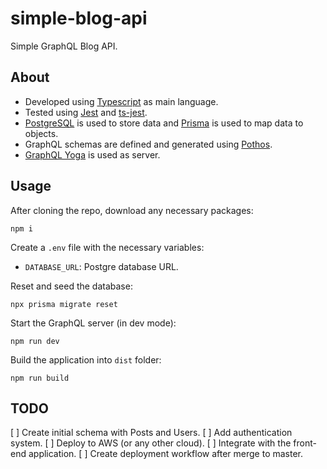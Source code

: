 # simple-blog-api

Simple GraphQL Blog API.

## About

- Developed using [Typescript](https://www.typescriptlang.org/) as main language.
- Tested using [Jest](https://jestjs.io/pt-BR/) and [ts-jest](https://www.npmjs.com/package/ts-jest).
- [PostgreSQL](https://www.postgresql.org/) is used to store data and [Prisma](https://www.prisma.io/) is used to map data to objects.
- GraphQL schemas are defined and generated using [Pothos](https://pothos-graphql.dev/).
- [GraphQL Yoga](https://www.the-guild.dev/graphql/yoga-server) is used as server.

## Usage

After cloning the repo, download any necessary packages:

```shell
npm i
```

Create a `.env` file with the necessary variables:
- `DATABASE_URL`: Postgre database URL.

Reset and seed the database:

```shell
npx prisma migrate reset
```

Start the GraphQL server (in dev mode):

```shell
npm run dev
```

Build the application into `dist` folder:

```shell
npm run build
```

## TODO

[ ] Create initial schema with Posts and Users.
[ ] Add authentication system.
[ ] Deploy to AWS (or any other cloud).
[ ] Integrate with the front-end application.
[ ] Create deployment workflow after merge to master.